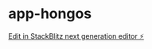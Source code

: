 # app-hongos

[Edit in StackBlitz next generation editor ⚡️](https://stackblitz.com/~/github.com/Andrez18/app-hongos)